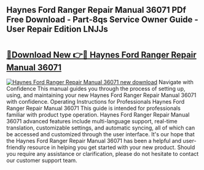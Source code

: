 ## Haynes Ford Ranger Repair Manual 36071 PDf Free Download - Part-8qs Service Owner Guide - User Repair Edition LNJJs

# <h2><a href="http://bc50867.oget.top/?id=Haynes+Ford+Ranger+Repair+Manual+36071">🔗Download New 👉🔴 Haynes Ford Ranger Repair Manual 36071</a></h2>

[![Haynes Ford Ranger Repair Manual 36071 new download](https://i.imgur.com/5g1atiW.png)](http://bc50867.oget.top/?id=Haynes+Ford+Ranger+Repair+Manual+36071)
Navigate with Confidence This manual guides you through the process of setting up, using, and maintaining your new Haynes Ford Ranger Repair Manual 36071 with confidence. Operating Instructions for Professionals Haynes Ford Ranger Repair Manual 36071 This guide is intended for professionals familiar with product type operation. Haynes Ford Ranger Repair Manual 36071 advanced features include multi-language support, real-time translation, customizable settings, and automatic syncing, all of which can be accessed and customized through the user interface. It's our hope that the Haynes Ford Ranger Repair Manual 36071 has been a helpful and user-friendly resource in helping you get started with your new product. Should you require any assistance or clarification, please do not hesitate to contact our customer support team.
